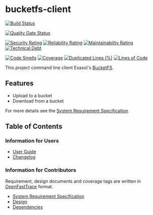 # bucketfs-client

[![Build Status](https://github.com/exasol/bucketfs-client/actions/workflows/ci-build.yml/badge.svg)](https://github.com/exasol/bucketfs-client/actions/workflows/ci-build.yml)

[![Quality Gate Status](https://sonarcloud.io/api/project_badges/measure?project=com.exasol%3Abucketfs-client&metric=alert_status)](https://sonarcloud.io/dashboard?id=com.exasol%3Abucketfs-client)

[![Security Rating](https://sonarcloud.io/api/project_badges/measure?project=com.exasol%3Abucketfs-client&metric=security_rating)](https://sonarcloud.io/dashboard?id=com.exasol%3Abucketfs-client)
[![Reliability Rating](https://sonarcloud.io/api/project_badges/measure?project=com.exasol%3Abucketfs-client&metric=reliability_rating)](https://sonarcloud.io/dashboard?id=com.exasol%3Abucketfs-client)
[![Maintainability Rating](https://sonarcloud.io/api/project_badges/measure?project=com.exasol%3Abucketfs-client&metric=sqale_rating)](https://sonarcloud.io/dashboard?id=com.exasol%3Abucketfs-client)
[![Technical Debt](https://sonarcloud.io/api/project_badges/measure?project=com.exasol%3Abucketfs-client&metric=sqale_index)](https://sonarcloud.io/dashboard?id=com.exasol%3Abucketfs-client)

[![Code Smells](https://sonarcloud.io/api/project_badges/measure?project=com.exasol%3Abucketfs-client&metric=code_smells)](https://sonarcloud.io/dashboard?id=com.exasol%3Abucketfs-client)
[![Coverage](https://sonarcloud.io/api/project_badges/measure?project=com.exasol%3Abucketfs-client&metric=coverage)](https://sonarcloud.io/dashboard?id=com.exasol%3Abucketfs-client)
[![Duplicated Lines (%)](https://sonarcloud.io/api/project_badges/measure?project=com.exasol%3Abucketfs-client&metric=duplicated_lines_density)](https://sonarcloud.io/dashboard?id=com.exasol%3Abucketfs-client)
[![Lines of Code](https://sonarcloud.io/api/project_badges/measure?project=com.exasol%3Abucketfs-client&metric=ncloc)](https://sonarcloud.io/dashboard?id=com.exasol%3Abucketfs-client)

This project command line client  Exasol's [BucketFS](https://docs.exasol.com/administration/on-premise/bucketfs/bucketfs.htm).

## Features

* Upload to a bucket
* Download from a bucket

For more details see the [System Requirement Specification](doc/system_requirements.md).

## Table of Contents

### Information for Users

* [User Guide](doc/user_guide/user_guide.md)
* [Changelog](doc/changes/changelog.md)

### Information for Contributors

Requirement, design documents and coverage tags are written in [OpenFastTrace](https://github.com/itsallcode/openfasttrace) format.

* [System Requirement Specification](doc/system_requirements.md)
* [Design](doc/design.md)
* [Dependencies](dependencies.md)